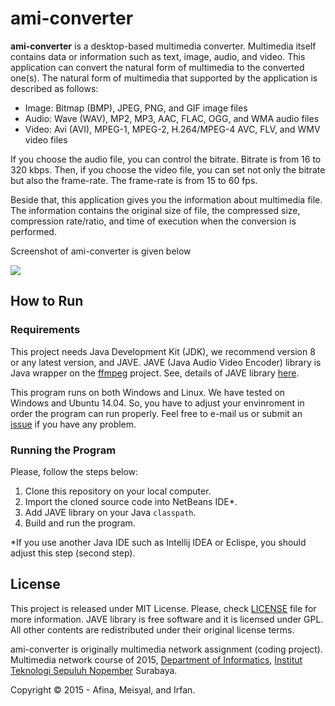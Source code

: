 # ami-converter

**ami-converter** is a desktop-based multimedia converter. Multimedia itself
contains data or information such as text, image, audio, and video. This
application can convert the natural form of multimedia to the converted one(s).
The natural form of multimedia that supported by the application is described
as follows:

* Image: Bitmap (BMP), JPEG, PNG, and GIF image files
* Audio: Wave (WAV), MP2, MP3, AAC, FLAC, OGG, and WMA audio files
* Video: Avi (AVI), MPEG-1, MPEG-2, H.264/MPEG-4 AVC, FLV, and WMV video files

If you choose the audio file, you can control the bitrate. Bitrate is from 16 to
320 kbps. Then, if you choose the video file, you can set not only the bitrate
but also the frame-rate. The frame-rate is from 15 to 60 fps. 

Beside that, this application gives you the information about multimedia file.
The information contains the original size of file, the compressed size,
compression rate/ratio, and time of execution when the conversion is performed.

Screenshot of ami-converter is given below

<img src="https://res.cloudinary.com/daokp8cnd/image/upload/v1479644079/ami-converter/main-gui.png" />

## How to Run

### Requirements

This project needs Java Development Kit (JDK), we recommend version 8 or any latest
version, and JAVE. JAVE (Java Audio Video Encoder) library is Java wrapper on the
[ffmpeg][ffmpeg] project. See, details of JAVE library [here][jave].

This program runs on both Windows and Linux. We have tested on Windows and Ubuntu 14.04.
So, you have to adjust your envinroment in order the program can run properly. Feel
free to e-mail us or submit an [issue][issue] if you have any problem.

### Running the Program

Please, follow the steps below:

1. Clone this repository on your local computer.
2. Import the cloned source code into NetBeans IDE*.
3. Add JAVE library on your Java `classpath`.
4. Build and run the program.

*If you use another Java IDE such as Intellij IDEA or Eclispe, you should adjust this
step (second step).

## License

This project is released under MIT License. Please, check [LICENSE][license] file for
more information. JAVE library is free software and it is licensed under GPL. All
other contents are redistributed under their original license terms.

ami-converter is originally multimedia network assignment (coding project). Multimedia
network course of 2015, [Department of Informatics][ifits], [Institut Teknologi
Sepuluh Nopember][its] Surabaya.

Copyright © 2015 - Afina, Meisyal, and Irfan.

[ffmpeg]: http://ffmpeg.mplayerhq.hu/
[jave]: http://www.sauronsoftware.it/projects/jave/index.php
[issue]: https://github.com/meisyal/ami-converter/issues
[license]: https://github.com/meisyal/ami-converter/blob/master/LICENSE
[ifits]: http://if.its.ac.id
[its]: https://its.ac.id
